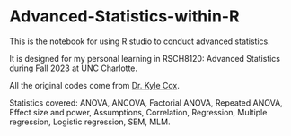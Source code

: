 # Advanced-Statistics-within-R
This is the notebook for using R studio to conduct advanced statistics. 

It is designed for my personal learning in RSCH8120: Advanced Statistics during Fall 2023 at UNC Charlotte.

All the original codes come from [Dr. Kyle Cox](https://edld.charlotte.edu/directory/kyle-cox/). 

Statistics covered: ANOVA, ANCOVA, Factorial ANOVA, Repeated ANOVA, Effect size and power, Assumptions, Correlation, Regression, Multiple regression, Logistic regression, SEM, MLM.
